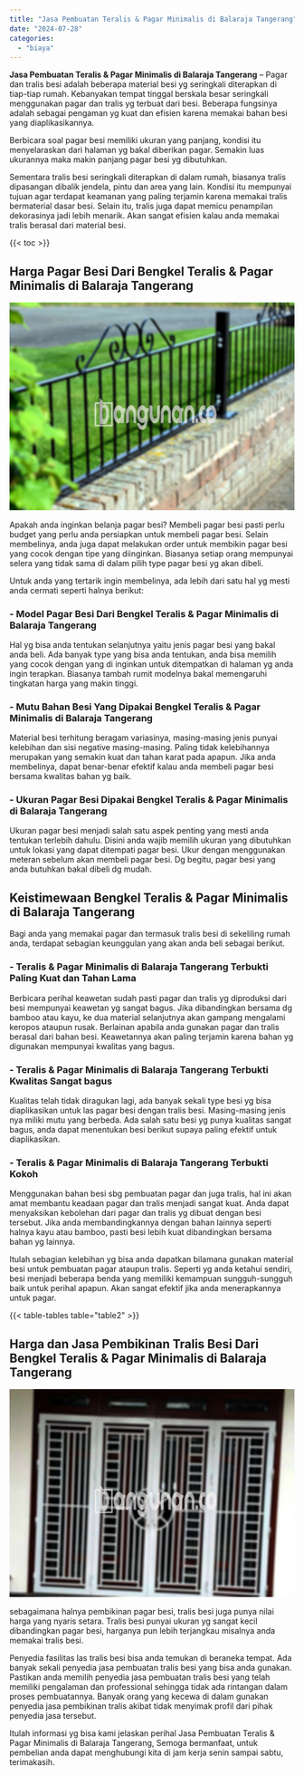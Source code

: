 ```yaml
---
title: "Jasa Pembuatan Teralis & Pagar Minimalis di Balaraja Tangerang"
date: "2024-07-28"
categories: 
  - "biaya"
---
```


**Jasa Pembuatan Teralis & Pagar Minimalis di Balaraja Tangerang** – Pagar dan tralis besi adalah beberapa material besi yg seringkali diterapkan di tiap-tiap rumah. Kebanyakan tempat tinggal berskala besar seringkali menggunakan pagar dan tralis yg terbuat dari besi. Beberapa fungsinya adalah sebagai pengaman yg kuat dan efisien karena memakai bahan besi yang diaplikasikannya.

Berbicara soal pagar besi memiliki ukuran yang panjang, kondisi itu menyelaraskan dari halaman yg bakal diberikan pagar. Semakin luas ukurannya maka makin panjang pagar besi yg dibutuhkan.

Sementara tralis besi seringkali diterapkan di dalam rumah, biasanya tralis dipasangan dibalik jendela, pintu dan area yang lain. Kondisi itu mempunyai tujuan agar terdapat keamanan yang paling terjamin karena memakai tralis bermaterial dasar besi. Selain itu, tralis juga dapat memicu penampilan dekorasinya jadi lebih menarik. Akan sangat efisien kalau anda memakai tralis berasal dari material besi.

{{< toc >}}

## Harga Pagar Besi Dari Bengkel Teralis & Pagar Minimalis di Balaraja Tangerang

![Jasa Pembuatan Teralis & Pagar Minimalis di Balaraja Tangerang](/images/pagar-minimalis-murah-35.png)

Apakah anda inginkan belanja pagar besi? Membeli pagar besi pasti perlu budget yang perlu anda persiapkan untuk membeli pagar besi. Selain membelinya, anda juga dapat melakukan order untuk membikin pagar besi yang cocok dengan tipe yang diinginkan. Biasanya setiap orang mempunyai selera yang tidak sama di dalam pilih type pagar besi yg akan dibeli.

Untuk anda yang tertarik ingin membelinya, ada lebih dari satu hal yg mesti anda cermati seperti halnya berikut:
### \- Model Pagar Besi Dari Bengkel Teralis & Pagar Minimalis di Balaraja Tangerang

Hal yg bisa anda tentukan selanjutnya yaitu jenis pagar besi yang bakal anda beli. Ada banyak type yang bisa anda tentukan, anda bisa memilih yang cocok dengan yang di inginkan untuk ditempatkan di halaman yg anda ingin terapkan. Biasanya tambah rumit modelnya bakal memengaruhi tingkatan harga yang makin tinggi.

### \- Mutu Bahan Besi Yang Dipakai Bengkel Teralis & Pagar Minimalis di Balaraja Tangerang

Material besi terhitung beragam variasinya, masing-masing jenis punyai kelebihan dan sisi negative masing-masing. Paling tidak kelebihannya merupakan yang semakin kuat dan tahan karat pada apapun. Jika anda membelinya, dapat benar-benar efektif kalau anda membeli pagar besi bersama kwalitas bahan yg baik.

### \- Ukuran Pagar Besi Dipakai Bengkel Teralis & Pagar Minimalis di Balaraja Tangerang

Ukuran pagar besi menjadi salah satu aspek penting yang mesti anda tentukan terlebih dahulu. Disini anda wajib memilih ukuran yang dibutuhkan untuk lokasi yang dapat ditempati pagar besi. Ukur dengan menggunakan meteran sebelum akan membeli pagar besi. Dg begitu, pagar besi yang anda butuhkan bakal dibeli dg mudah.

## Keistimewaan Bengkel Teralis & Pagar Minimalis di Balaraja Tangerang

Bagi anda yang memakai pagar dan termasuk tralis besi di sekeliling rumah anda, terdapat sebagian keunggulan yang akan anda beli sebagai berikut.

### \- Teralis & Pagar Minimalis di Balaraja Tangerang Terbukti Paling Kuat dan Tahan Lama

Berbicara perihal keawetan sudah pasti pagar dan tralis yg diproduksi dari besi mempunyai keawetan yg sangat bagus. Jika dibandingkan bersama dg bamboo atau kayu, ke dua material selanjutnya akan gampang mengalami keropos ataupun rusak. Berlainan apabila anda gunakan pagar dan tralis berasal dari bahan besi. Keawetannya akan paling terjamin karena bahan yg digunakan mempunyai kwalitas yang bagus.

### \- Teralis & Pagar Minimalis di Balaraja Tangerang Terbukti Kwalitas Sangat bagus

Kualitas telah tidak diragukan lagi, ada banyak sekali type besi yg bisa diaplikasikan untuk las pagar besi dengan tralis besi. Masing-masing jenis nya miliki mutu yang berbeda. Ada salah satu besi yg punya kualitas sangat bagus, anda dapat menentukan besi berikut supaya paling efektif untuk diaplikasikan.

### \- Teralis & Pagar Minimalis di Balaraja Tangerang Terbukti Kokoh

Menggunakan bahan besi sbg pembuatan pagar dan juga tralis, hal ini akan amat membantu keadaan pagar dan tralis menjadi sangat kuat. Anda dapat menyaksikan kebolehan dari pagar dan tralis yg dibuat dengan besi tersebut. Jika anda membandingkannya dengan bahan lainnya seperti halnya kayu atau bamboo, pasti besi lebih kuat dibandingkan bersama bahan yg lainnya.

Itulah sebagian kelebihan yg bisa anda dapatkan bilamana gunakan material besi untuk pembuatan pagar ataupun tralis. Seperti yg anda ketahui sendiri, besi menjadi beberapa benda yang memiliki kemampuan sungguh-sungguh baik untuk perihal apapun. Akan sangat efektif jika anda menerapkannya untuk pagar.

{{< table-tables table="table2" >}}

## Harga dan Jasa Pembikinan Tralis Besi Dari Bengkel Teralis & Pagar Minimalis di Balaraja Tangerang

![Jasa Pembuatan Teralis & Pagar Minimalis di Balaraja Tangerang](/images/teralis-minimalis-murah-17.png)

sebagaimana halnya pembikinan pagar besi, tralis besi juga punya nilai harga yang nyaris setara. Tralis besi punyai ukuran yg sangat kecil dibandingkan pagar besi, harganya pun lebih terjangkau misalnya anda memakai tralis besi.

Penyedia fasilitas las tralis besi bisa anda temukan di beraneka tempat. Ada banyak sekali penyedia jasa pembuatan tralis besi yang bisa anda gunakan. Pastikan anda memilih penyedia jasa pembuatan tralis besi yang telah memiliki pengalaman dan professional sehingga tidak ada rintangan dalam proses pembuatannya. Banyak orang yang kecewa di dalam gunakan penyedia jasa pembikinan tralis akibat tidak menyimak profil dari pihak penyedia jasa tersebut.

Itulah informasi yg bisa kami jelaskan perihal Jasa Pembuatan Teralis & Pagar Minimalis di Balaraja Tangerang, Semoga bermanfaat, untuk pembelian anda dapat menghubungi kita di jam kerja senin sampai sabtu, terimakasih.
